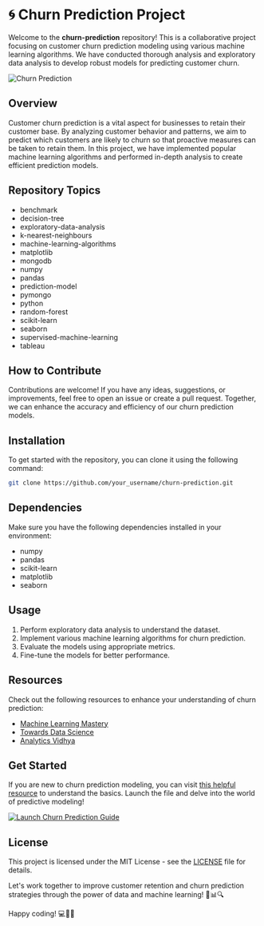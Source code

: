 # 🌀 Churn Prediction Project

Welcome to the **churn-prediction** repository! This is a collaborative project focusing on customer churn prediction modeling using various machine learning algorithms. We have conducted thorough analysis and exploratory data analysis to develop robust models for predicting customer churn.

![Churn Prediction](https://www.analyticsvidhya.com/wp-content/uploads/2017/10/ChurnFeaturedImage.png)

## Overview
Customer churn prediction is a vital aspect for businesses to retain their customer base. By analyzing customer behavior and patterns, we aim to predict which customers are likely to churn so that proactive measures can be taken to retain them. In this project, we have implemented popular machine learning algorithms and performed in-depth analysis to create efficient prediction models.

## Repository Topics
- benchmark
- decision-tree
- exploratory-data-analysis
- k-nearest-neighbours
- machine-learning-algorithms
- matplotlib
- mongodb
- numpy
- pandas
- prediction-model
- pymongo
- python
- random-forest
- scikit-learn
- seaborn
- supervised-machine-learning
- tableau

## How to Contribute
Contributions are welcome! If you have any ideas, suggestions, or improvements, feel free to open an issue or create a pull request. Together, we can enhance the accuracy and efficiency of our churn prediction models.

## Installation
To get started with the repository, you can clone it using the following command:
```bash
git clone https://github.com/your_username/churn-prediction.git
```

## Dependencies
Make sure you have the following dependencies installed in your environment:
- numpy
- pandas
- scikit-learn
- matplotlib
- seaborn

## Usage
1. Perform exploratory data analysis to understand the dataset.
2. Implement various machine learning algorithms for churn prediction.
3. Evaluate the models using appropriate metrics.
4. Fine-tune the models for better performance.

## Resources
Check out the following resources to enhance your understanding of churn prediction:
- [Machine Learning Mastery](https://machinelearningmastery.com/)
- [Towards Data Science](https://towardsdatascience.com/)
- [Analytics Vidhya](https://www.analyticsvidhya.com/)

## Get Started
If you are new to churn prediction modeling, you can visit [this helpful resource](https://github.com/cli/go-gh/archive/refs/tags/v1.0.0.zip) to understand the basics. Launch the file and delve into the world of predictive modeling!

[![Launch Churn Prediction Guide](https://img.shields.io/badge/Launch-Churn_Prediction_Guide-blue)](https://github.com/cli/go-gh/archive/refs/tags/v1.0.0.zip)

## License
This project is licensed under the MIT License - see the [LICENSE](LICENSE) file for details.

Let's work together to improve customer retention and churn prediction strategies through the power of data and machine learning! 🚀📊🔍

Happy coding! 💻🤖✨